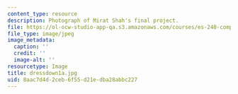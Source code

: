 ```yaml
---
content_type: resource
description: Photograph of Mirat Shah's final project.
file: https://ol-ocw-studio-app-qa.s3.amazonaws.com/courses/es-240-composing-your-life-exploration-of-self-through-visual-arts-and-writing-spring-2006/8aac7d4d2ceb6f55d21edba28abbc227_dressdown1a.jpg
file_type: image/jpeg
image_metadata:
  caption: ''
  credit: ''
  image-alt: ''
resourcetype: Image
title: dressdown1a.jpg
uid: 8aac7d4d-2ceb-6f55-d21e-dba28abbc227
---
```

